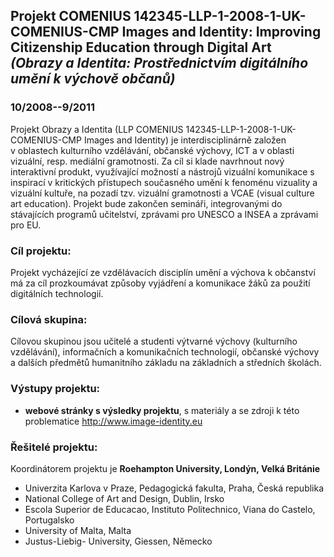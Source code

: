 ## Projekt COMENIUS 142345-LLP-1-2008-1-UK-COMENIUS-CMP Images and Identity: Improving Citizenship Education through Digital Art *(Obrazy a Identita: Prostřednictvím digitálního umění k výchově občanů)*

### 10/2008--9/2011

Projekt Obrazy a Identita (LLP COMENIUS
142345-LLP-1-2008-1-UK-COMENIUS-CMP Images and Identity) je
interdisciplinárně založen v oblastech kulturního vzdělávání, občanské
výchovy, ICT a v oblasti vizuální, resp. mediální gramotnosti. Za cíl si
klade navrhnout nový interaktivní produkt, využívající možností a
nástrojů vizuální komunikace s inspirací v kritických přístupech
současného umění k fenoménu vizuality a vizuální kultuře, na pozadí tzv.
vizuální gramotnosti a VCAE (visual culture art education). Projekt bude
zakončen semináři, integrovanými do stávajících programů učitelství,
zprávami pro UNESCO a INSEA a zprávami pro EU.

### Cíl projektu:

Projekt vycházející ze vzdělávacích disciplín umění a výchova k
občanství má za cíl prozkoumávat způsoby vyjádření a komunikace žáků za
použití digitálních technologií.

### Cílová skupina:

Cílovou skupinou jsou učitelé a studenti výtvarné výchovy (kulturního
vzdělávání), informačních a komunikačních technologií, občanské výchovy
a dalších předmětů humanitního základu na základních a středních
školách.

### Výstupy projektu:

-   **webové stránky s výsledky projektu**, s materiály a se zdroji k
    této problematice <http://www.image-identity.eu>

### Řešitelé projektu:

Koordinátorem projektu je **Roehampton University, Londýn, Velká
Británie**

-   Univerzita Karlova v Praze, Pedagogická fakulta, Praha, Česká
    republika
-   National College of Art and Design, Dublin, Irsko
-   Escola Superior de Educacao, Instituto Politechnico, Viana do
    Castelo, Portugalsko
-   University of Malta, Malta
-   Justus-Liebig- University, Giessen, Německo
